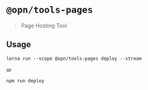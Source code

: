 # `@opn/tools-pages`

> Page Hosting Tool

## Usage

```
lerna run --scope @opn/tools-pages deploy --stream
```
or
```
npm run deploy
```
